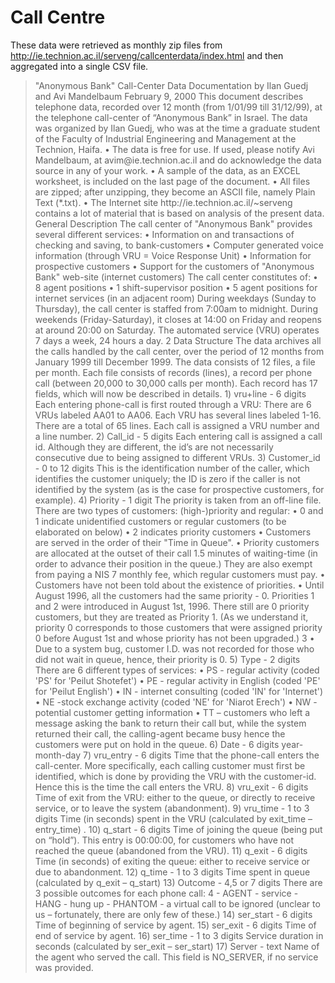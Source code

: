 # Call Centre

These data were retrieved as monthly zip files from http://ie.technion.ac.il/serveng/callcenterdata/index.html and then aggregated into a single CSV file.

<blockquote>
"Anonymous Bank" Call-Center Data
Documentation by Ilan Guedj and Avi Mandelbaum
February 9, 2000
This document describes telephone data, recorded over 12 month (from 1/01/99 till 31/12/99), at
the telephone call-center of “Anonymous Bank” in Israel.
The data was organized by Ilan Guedj, who was at the time a graduate student of the Faculty of
Industrial Engineering and Management at the Technion, Haifa.
• The data is free for use. If used, please notify Avi Mandelbaum, at avim@ie.technion.ac.il
and do acknowledge the data source in any of your work.
• A sample of the data, as an EXCEL worksheet, is included on the last page of the document.
• All files are zipped; after unzipping, they become an ASCII file, namely Plain Text (*.txt).
• The Internet site http://ie.technion.ac.il/~serveng contains a lot of material that is based on
analysis of the present data.
General Description
The call center of "Anonymous Bank" provides several different services:
• Information on and transactions of checking and saving, to bank-customers
• Computer generated voice information (through VRU = Voice Response Unit)
• Information for prospective customers
• Support for the customers of "Anonymous Bank" web-site (internet customers)
The call center constitutes of:
• 8 agent positions
• 1 shift-supervisor position
• 5 agent positions for internet services (in an adjacent room)
During weekdays (Sunday to Thursday), the call center is staffed from 7:00am to midnight. During
weekends (Friday-Saturday), it closes at 14:00 on Friday and reopens at around 20:00 on Saturday.
The automated service (VRU) operates 7 days a week, 24 hours a day. 
2
Data Structure
The data archives all the calls handled by the call center, over the period of 12 months from
January 1999 till December 1999.
The data consists of 12 files, a file per month. Each file consists of records (lines), a record per
phone call (between 20,000 to 30,000 calls per month). Each record has 17 fields, which will now
be described in details.
1) vru+line - 6 digits
Each entering phone-call is first routed through a VRU: There are 6 VRUs labeled AA01 to
AA06. Each VRU has several lines labeled 1-16. There are a total of 65 lines. Each call is
assigned a VRU number and a line number.
2) Call_id - 5 digits
Each entering call is assigned a call id. Although they are different, the id’s are not necessarily
consecutive due to being assigned to different VRUs.
3) Customer_id - 0 to 12 digits
This is the identification number of the caller, which identifies the customer uniquely; the ID is
zero if the caller is not identified by the system (as is the case for prospective customers, for
example).
4) Priority - 1 digit
The priority is taken from an off-line file.
There are two types of customers: (high-)priority and regular:
• 0 and 1 indicate unidentified customers or regular customers (to be elaborated on below)
• 2 indicates priority customers
• Customers are served in the order of their "Time in Queue".
• Priority customers are allocated at the outset of their call 1.5 minutes of waiting-time (in
order to advance their position in the queue.) They are also exempt from paying a NIS 7
monthly fee, which regular customers must pay.
• Customers have not been told about the existence of priorities.
• Until August 1996, all the customers had the same priority - 0. Priorities 1 and 2 were
introduced in August 1st, 1996. There still are 0 priority customers, but they are treated as
Priority 1. (As we understand it, priority 0 corresponds to those customers that were
assigned priority 0 before August 1st and whose priority has not been upgraded.) 
3
• Due to a system bug, customer I.D. was not recorded for those who did not wait in queue,
hence, their priority is 0.
5) Type - 2 digits
There are 6 different types of services:
• PS - regular activity (coded 'PS' for 'Peilut Shotefet')
• PE - regular activity in English (coded 'PE' for 'Peilut English')
• IN - internet consulting (coded 'IN' for 'Internet')
• NE -stock exchange activity (coded 'NE' for 'Niarot Erech')
• NW - potential customer getting information
• TT – customers who left a message asking the bank to return their call but, while the system
returned their call, the calling-agent became busy hence the customers were put on hold in the
queue.
6) Date - 6 digits
year-month-day
7) vru_entry - 6 digits
Time that the phone-call enters the call-center. More specifically, each calling customer must
first be identified, which is done by providing the VRU with the customer-id. Hence this is the
time the call enters the VRU.
8) vru_exit - 6 digits
Time of exit from the VRU: either to the queue, or directly to receive service, or to leave the
system (abandonment).
9) vru_time - 1 to 3 digits
Time (in seconds) spent in the VRU (calculated by exit_time – entry_time) .
10) q_start - 6 digits
Time of joining the queue (being put on “hold”). This entry is 00:00:00, for customers who
have not reached the queue (abandoned from the VRU).
11) q_exit - 6 digits
Time (in seconds) of exiting the queue: either to receive service or due to abandonment.
12) q_time - 1 to 3 digits
Time spent in queue (calculated by q_exit – q_start)
13) Outcome - 4,5 or 7 digits
There are 3 possible outcomes for each phone call: 
4
- AGENT - service
- HANG - hung up
- PHANTOM - a virtual call to be ignored (unclear to us – fortunately, there are only few of
these.)
14) ser_start - 6 digits
Time of beginning of service by agent.
15) ser_exit - 6 digits
Time of end of service by agent.
16) ser_time - 1 to 3 digits
Service duration in seconds (calculated by ser_exit – ser_start)
17) Server - text
Name of the agent who served the call. This field is NO_SERVER, if no service was provided. 
</blockquote>